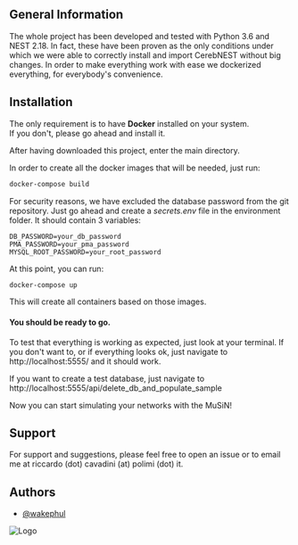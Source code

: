 
## General Information

The whole project has been developed and tested with Python 3.6 and NEST 2.18. In fact, these have been proven as the only conditions under which we were able to correctly install and import CerebNEST without big changes.
In order to make everything work with ease we dockerized everything, for everybody's convenience.
## Installation

The only requirement is to have **Docker** installed on your system.\
If you don't, please go ahead and install it.

After having downloaded this project, enter the main directory.

In order to create all the docker images that will be needed, just run:
```bash
docker-compose build
```

For security reasons, we have excluded the database password from the git repository. Just go ahead and create a *secrets.env* file in the environment folder.
It should contain 3 variables:
```
DB_PASSWORD=your_db_password
PMA_PASSWORD=your_pma_password
MYSQL_ROOT_PASSWORD=your_root_password
```

At this point, you can run:
```bash
docker-compose up
```
This will create all containers based on those images.

#### You should be ready to go.

To test that everything is working as expected, just look at your terminal. If you don't want to, or if everything looks ok, just navigate to http://localhost:5555/ and it should work.

If you want to create a test database, just navigate to http://localhost:5555/api/delete_db_and_populate_sample

Now you can start simulating your networks with the MuSiN!
## Support

For support and suggestions, please feel free to open an issue or to email me at riccardo (dot) cavadini (at) polimi (dot) it.
## Authors

- [@wakephul](https://www.twitter.com/wakephul)


![Logo](https://i.ibb.co/zffhCBm/Mu-Si-N-logo.png)